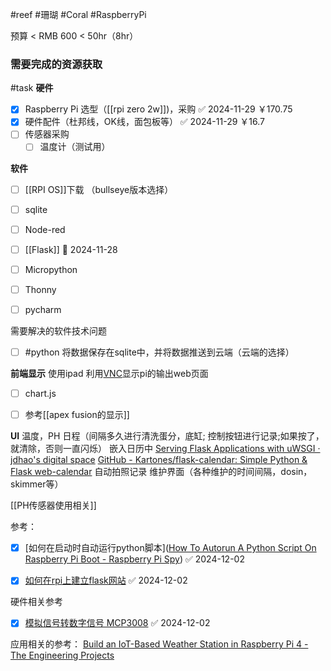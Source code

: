 #reef #珊瑚 #Coral #RaspberryPi

预算 < RMB 600 < 50hr（8hr）

### 需要完成的资源获取

#task 
**硬件**
- [x] Raspberry Pi 选型（[[rpi zero 2w]])，采购 ✅ 2024-11-29  ￥170.75
- [x] 硬件配件（杜邦线，OK线，面包板等） ✅ 2024-11-29    ￥16.7
- [ ] 传感器采购
	- [ ] 温度计（测试用）

**软件**
- [ ] [[RPI OS]]下载 （bullseye版本选择）
- [ ] sqlite
- [ ] Node-red
- [ ] [[Flask]] 🛫 2024-11-28 
- [ ] Micropython
- [ ] Thonny
- [ ] pycharm


需要解决的软件技术问题
- [ ] #python 将数据保存在sqlite中，并将数据推送到云端（云端的选择）




**前端显示**
使用ipad 利用[VNC](https://apps.apple.com/gb/app/realvnc-viewer-remote-desktop/id352019548)显示pi的输出web页面
- [ ] chart.js
- [ ] 参考[[apex fusion的显示]]



**UI**
温度，PH 
日程（间隔多久进行清洗蛋分，底缸; 控制按钮进行记录;如果按了，就清除，否则一直闪烁）
	嵌入日历中
	[Serving Flask Applications with uWSGI · jdhao's digital space](https://jdhao.github.io/2020/06/13/flask_serving_via_wsgi_server/)
	[GitHub - Kartones/flask-calendar: Simple Python & Flask web-calendar](https://github.com/Kartones/flask-calendar?tab=readme-ov-file)
自动拍照记录
维护界面（各种维护的时间间隔，dosin，skimmer等）



[[PH传感器使用相关]]


参考：

- [x] [如何在启动时自动运行python脚本]([How To Autorun A Python Script On Raspberry Pi Boot - Raspberry Pi Spy](https://www.raspberrypi-spy.co.uk/2015/02/how-to-autorun-a-python-script-on-raspberry-pi-boot/)) ✅ 2024-12-02
- [x] [如何在rpi上建立flask网站](https://www.raspberrypi-spy.co.uk/2017/07/create-a-basic-python-web-server-with-flask/) ✅ 2024-12-02


硬件相关参考
- [x] [模拟信号转数字信号 MCP3008](https://www.raspberrypi-spy.co.uk/2013/10/analogue-sensors-on-the-raspberry-pi-using-an-mcp3008/) ✅ 2024-12-02




应用相关的参考：
[Build an IoT-Based Weather Station in Raspberry Pi 4 - The Engineering Projects](https://www.theengineeringprojects.com/2024/01/build-an-iot-based-weather-station-in-raspberry-pi-4.html)
